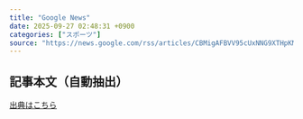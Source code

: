```yaml
---
title: "Google News"
date: 2025-09-27 02:48:31 +0900
categories: ["スポーツ"]
source: "https://news.google.com/rss/articles/CBMigAFBVV95cUxNNG9XTHpKM1FmWnBCVE9oOVJ3RW40ck9YczlpWDluV2xzM1o1WGoxWkNsQks4MGJiNHFUbEFfbUVyc2dkSndCc0RvaXRoUHY4bmNvd2s1aEY0aFUxQXRLamduU3lQS29WZXJDUW81UHltcEk1SFYzeUJLR2ozRF90Vg?oc=5"
---
```


## 記事本文（自動抽出）
<body class="y0K44d EA71Tc" id="readabilityBody"></body>

[出典はこちら](https://news.google.com/rss/articles/CBMigAFBVV95cUxNNG9XTHpKM1FmWnBCVE9oOVJ3RW40ck9YczlpWDluV2xzM1o1WGoxWkNsQks4MGJiNHFUbEFfbUVyc2dkSndCc0RvaXRoUHY4bmNvd2s1aEY0aFUxQXRLamduU3lQS29WZXJDUW81UHltcEk1SFYzeUJLR2ozRF90Vg?oc=5)
